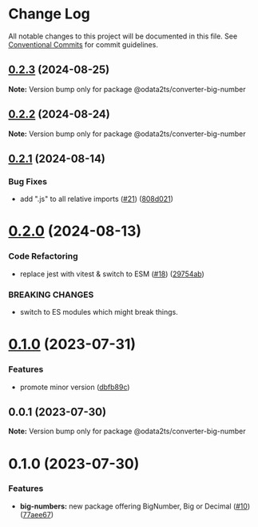 # Change Log

All notable changes to this project will be documented in this file.
See [Conventional Commits](https://conventionalcommits.org) for commit guidelines.

## [0.2.3](https://github.com/odata2ts/converter/compare/@odata2ts/converter-big-number@0.2.2...@odata2ts/converter-big-number@0.2.3) (2024-08-25)

**Note:** Version bump only for package @odata2ts/converter-big-number





## [0.2.2](https://github.com/odata2ts/converter/compare/@odata2ts/converter-big-number@0.2.1...@odata2ts/converter-big-number@0.2.2) (2024-08-24)

**Note:** Version bump only for package @odata2ts/converter-big-number





## [0.2.1](https://github.com/odata2ts/converter/compare/@odata2ts/converter-big-number@0.2.0...@odata2ts/converter-big-number@0.2.1) (2024-08-14)


### Bug Fixes

* add ".js" to all relative imports ([#21](https://github.com/odata2ts/converter/issues/21)) ([808d021](https://github.com/odata2ts/converter/commit/808d0217edf9b8b90062e412ddc8e956c865c01b))





# [0.2.0](https://github.com/odata2ts/converter/compare/@odata2ts/converter-big-number@0.1.0...@odata2ts/converter-big-number@0.2.0) (2024-08-13)


### Code Refactoring

* replace jest with vitest & switch to ESM ([#18](https://github.com/odata2ts/converter/issues/18)) ([29754ab](https://github.com/odata2ts/converter/commit/29754abec8617cfe45f647ffbf91e92586b79ee9))


### BREAKING CHANGES

* switch to ES modules which might break things.





# [0.1.0](https://github.com/odata2ts/converter/compare/@odata2ts/converter-big-number@0.0.1...@odata2ts/converter-big-number@0.1.0) (2023-07-31)


### Features

* promote minor version ([dbfb89c](https://github.com/odata2ts/converter/commit/dbfb89c5d3dd84202fe7ff2aa147d394484d7fbf))





## 0.0.1 (2023-07-30)

**Note:** Version bump only for package @odata2ts/converter-big-number






# 0.1.0 (2023-07-30)


### Features

* **big-numbers:** new package offering BigNumber, Big or Decimal ([#10](https://github.com/odata2ts/converter/issues/10)) ([77aee67](https://github.com/odata2ts/converter/commit/77aee67eef5ee33e29bc5c47c06ae64c5498a953))
